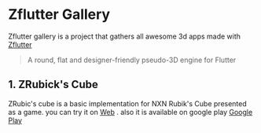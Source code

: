# Zflutter Gallery

Zflutter gallery is a project that gathers all awesome 3d apps made with [Zflutter](https://pub.dev/packages/zflutter)

> A round, flat and designer-friendly pseudo-3D engine for Flutter


## 1. ZRubick's Cube

ZRubic's cube is a basic implementation for NXN Rubik's Cube presented as a game.
you can try it on [Web](https://zflutter-gallery.web.app/) .
also it is available on google play [Google Play](https://play.google.com/store/apps/details?id=com.ibrahim.zrubikscube) 